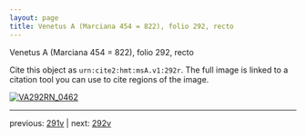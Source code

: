 ```yaml
---
layout: page
title: Venetus A (Marciana 454 = 822), folio 292, recto
---
```


Venetus A (Marciana 454 = 822), folio 292, recto

Cite this object as `urn:cite2:hmt:msA.v1:292r`.  The full image is linked to a citation tool you can use to cite regions of the image.

[![VA292RN_0462](http://www.homermultitext.org/iipsrv?IIIF=/project/homer/pyramidal/deepzoom/hmt/vaimg/2017a/VA292RN_0462.tif/full/800,/0/default.jpg)](http://www.homermultitext.org/ict2/?urn=urn:cite2:hmt:vaimg.2017a:VA292RN_0462) 

---

previous:  [291v](../291v/) | next: [292v](../292v/)